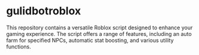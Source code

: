 # gulidbotroblox
This repository contains a versatile Roblox script designed to enhance your gaming experience. The script offers a range of features, including an auto farm for specified NPCs, automatic stat boosting, and various utility functions.
